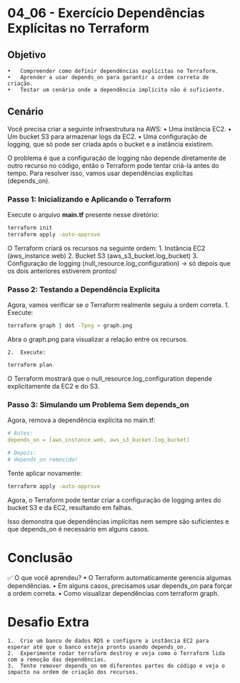 # 04_06 - Exercício Dependências Explícitas no Terraform

## Objetivo
	•	Compreender como definir dependências explícitas no Terraform.
	•	Aprender a usar depends_on para garantir a ordem correta de criação.
	•	Testar um cenário onde a dependência implícita não é suficiente.


## Cenário

Você precisa criar a seguinte infraestrutura na AWS:
	•	Uma instância EC2.
	•	Um bucket S3 para armazenar logs da EC2.
	•	Uma configuração de logging, que só pode ser criada após o bucket e a instância existirem.

O problema é que a configuração de logging não depende diretamente de outro recurso no código, então o Terraform pode tentar criá-la antes do tempo. Para resolver isso, vamos usar dependências explícitas (depends_on).

### Passo 1: Inicializando e Aplicando o Terraform
Execute o arquivo **main.tf** presente nesse diretório:
```bash
terraform init
terraform apply -auto-approve
```
O Terraform criará os recursos na seguinte ordem:
	1.	Instância EC2 (aws_instance.web)
	2.	Bucket S3 (aws_s3_bucket.log_bucket)
	3.	Configuração de logging (null_resource.log_configuration) → só depois que os dois anteriores estiverem prontos!

### Passo 2: Testando a Dependência Explícita

Agora, vamos verificar se o Terraform realmente seguiu a ordem correta.
	1.	Execute:
```bash
terraform graph | dot -Tpng > graph.png
```
Abra o graph.png para visualizar a relação entre os recursos.

	2.	Execute:
```bash
terraform plan
```
O Terraform mostrará que o null_resource.log_configuration depende explicitamente da EC2 e do S3.

### Passo 3: Simulando um Problema Sem depends_on

Agora, remova a dependência explícita no main.tf:
```yaml
# Antes:
depends_on = [aws_instance.web, aws_s3_bucket.log_bucket]

# Depois:
# depends_on removido!
```

Tente aplicar novamente:
```bash
terraform apply -auto-approve
```
Agora, o Terraform pode tentar criar a configuração de logging antes do bucket S3 e da EC2, resultando em falhas.  

Isso demonstra que dependências implícitas nem sempre são suficientes e que depends_on é necessário em alguns casos.

# Conclusão

✅ O que você aprendeu?
	•	O Terraform automaticamente gerencia algumas dependências.
	•	Em alguns casos, precisamos usar depends_on para forçar a ordem correta.
	•	Como visualizar dependências com terraform graph.

# Desafio Extra
	1.	Crie um banco de dados RDS e configure a instância EC2 para esperar até que o banco esteja pronto usando depends_on.  
	2.	Experimente rodar terraform destroy e veja como o Terraform lida com a remoção das dependências.  
	3.	Tente remover depends_on em diferentes partes do código e veja o impacto na ordem de criação dos recursos.  
